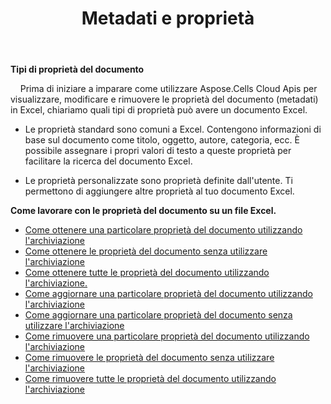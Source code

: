 ﻿---
title: Metadati e proprietà
second_title: Aspose.Cells Cloud Documen
type: docs
url: /it/metadata/
aliases: [/document-properties/,/working-with-document-properties/]
keywords: Get, delete, and update metadata from excel files
description: Aspose.Cells Cloud REST API supporta l'acquisizione, l'eliminazione e l'aggiornamento dei metadati dai file Excel. L'SDK supporta i tipi di linguaggi di sviluppo. Includono Android, C#, Go, Java, NodeJS, Perl, PHP, Python, Ruby e swift
weight: 100
---
**Tipi di proprietà del documento**

&nbsp;&nbsp;&nbsp;&nbsp;Prima di iniziare a imparare come utilizzare Aspose.Cells Cloud Apis per visualizzare, modificare e rimuovere le proprietà del documento (metadati) in Excel, chiariamo quali tipi di proprietà può avere un documento Excel.

- Le proprietà standard sono comuni a Excel. Contengono informazioni di base sul documento come titolo, oggetto, autore, categoria, ecc. È possibile assegnare i propri valori di testo a queste proprietà per facilitare la ricerca del documento Excel.

- Le proprietà personalizzate sono proprietà definite dall'utente. Ti permettono di aggiungere altre proprietà al tuo documento Excel.


**Come lavorare con le proprietà del documento su un file Excel.**

- [Come ottenere una particolare proprietà del documento utilizzando l'archiviazione](/cells/it/document-properties/get/)
- [Come ottenere le proprietà del documento senza utilizzare l'archiviazione](/cells/it/metadata/get/)
- [Come ottenere tutte le proprietà del documento utilizzando l'archiviazione.](/cells/it/document-properties/get-all/)
- [Come aggiornare una particolare proprietà del documento utilizzando l'archiviazione](/cells/it/document-properties/update/)
- [Come aggiornare una particolare proprietà del documento senza utilizzare l'archiviazione](/cells/it/metadata/update/)
- [Come rimuovere una particolare proprietà del documento utilizzando l'archiviazione](/cells/it/document-properties/delete/)
- [Come rimuovere le proprietà del documento senza utilizzare l'archiviazione](/cells/it/metadata/delete/)
- [Come rimuovere tutte le proprietà del documento utilizzando l'archiviazione](/cells/it/document-properties/clear/)
